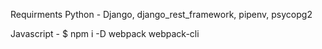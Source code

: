 Requirments
Python - 
Django, django_rest_framework, pipenv, psycopg2

Javascript - 
$ npm i -D webpack webpack-cli
